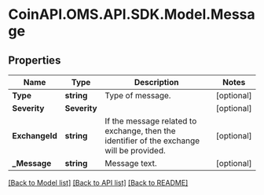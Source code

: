 # CoinAPI.OMS.API.SDK.Model.Message

## Properties

Name | Type | Description | Notes
------------ | ------------- | ------------- | -------------
**Type** | **string** | Type of message. | [optional] 
**Severity** | **Severity** |  | [optional] 
**ExchangeId** | **string** | If the message related to exchange, then the identifier of the exchange will be provided. | [optional] 
**_Message** | **string** | Message text. | [optional] 

[[Back to Model list]](../README.md#documentation-for-models) [[Back to API list]](../README.md#documentation-for-api-endpoints) [[Back to README]](../README.md)

